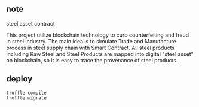 ## note

steel asset contract

This project utilize blockchain technology to curb counterfeiting and fraud in steel industry.  The main idea is to simulate Trade and Manufacture process in steel supply chain with Smart Contract. All steel products including Raw Steel and Steel Products are mapped into digital "steel asset" on blockchain, so it is easy to trace the provenance of steel products. 

## deploy

```
truffle compile
truffle migrate
```
